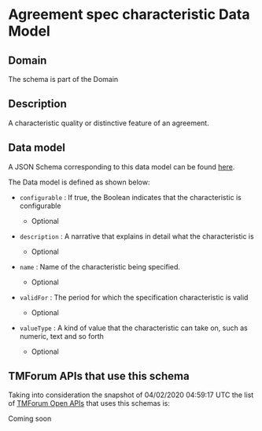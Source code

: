 # Agreement spec characteristic Data Model

## Domain

The  schema is part of the  Domain

## Description

A characteristic quality or distinctive feature of an agreement.

## Data model

A JSON Schema corresponding to this data model can be found
[here](https://github.com/tmforum-rand/schemas/blob/candidates/EngagedParty/AgreementSpecCharacteristic.schema.json).

The Data model is defined as shown below:

- `configurable` : If true, the Boolean indicates that the characteristic is configurable

  - Optional


- `description` : A narrative that explains in detail what the characteristic is

  - Optional


- `name` : Name of the characteristic being specified.

  - Optional


- `validFor` : The period for which the specification characteristic is valid

  - Optional


- `valueType` : A kind of value that the characteristic can take on, such as numeric, text and so forth

  - Optional






## TMForum APIs that use this schema

Taking into consideration the snapshot of 04/02/2020 04:59:17 UTC the list of [TMForum Open APIs](https://www.tmforum.org/open-apis/) that uses this schemas is:

Coming soon